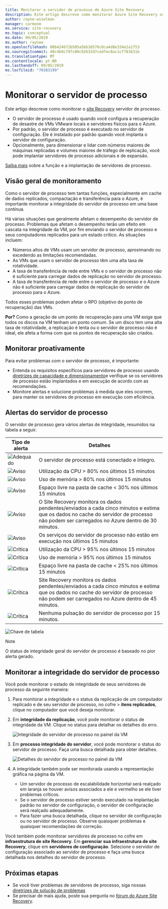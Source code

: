 ```yaml
---
title: Monitorar o servidor de processo de Azure Site Recovery
description: Este artigo descreve como monitorar Azure Site Recovery servidor de processo.
author: rayne-wiselman
manager: carmonm
ms.service: site-recovery
ms.topic: conceptual
ms.date: 09/05/2019
ms.author: raynew
ms.openlocfilehash: 00b424672b505a5bb3d576c0ca4d8e334e2a1753
ms.sourcegitcommit: 49c4b9c797c09c92632d7cedfec0ac1cf783631b
ms.translationtype: MT
ms.contentlocale: pt-BR
ms.lasthandoff: 09/05/2019
ms.locfileid: "70383199"
---
```

# <a name="monitor-the-process-server"></a>Monitorar o servidor de processo

Este artigo descreve como monitorar o [site Recovery](site-recovery-overview.md) servidor de processo.

- O servidor de processo é usado quando você configura a recuperação de desastre de VMs VMware locais e servidores físicos para o Azure.
- Por padrão, o servidor de processo é executado no servidor de configuração. Ele é instalado por padrão quando você implanta o servidor de configuração.
- Opcionalmente, para dimensionar e lidar com números maiores de máquinas replicadas e volumes maiores de tráfego de replicação, você pode implantar servidores de processo adicionais e de expansão.

[Saiba mais](vmware-physical-azure-config-process-server-overview.md) sobre a função e a implantação de servidores de processo.

## <a name="monitoring-overview"></a>Visão geral de monitoramento

Como o servidor de processo tem tantas funções, especialmente em cache de dados replicados, compactação e transferência para o Azure, é importante monitorar a integridade do servidor de processo em uma base contínua.

Há várias situações que geralmente afetam o desempenho do servidor de processo. Problemas que afetam o desempenho terão um efeito em cascata na integridade da VM, por fim enviando o servidor de processo e seus computadores replicados para um estado crítico. As situações incluem:

- Números altos de VMs usam um servidor de processo, aproximando ou excedendo as limitações recomendadas.
- As VMs que usam o servidor de processo têm uma alta taxa de rotatividade.
- A taxa de transferência de rede entre VMs e o servidor de processo não é suficiente para carregar dados de replicação no servidor de processo.
- A taxa de transferência de rede entre o servidor de processo e o Azure não é suficiente para carregar dados de replicação do servidor de processo para o Azure.

Todos esses problemas podem afetar o RPO (objetivo de ponto de recuperação) das VMs. 

**Por?** Como a geração de um ponto de recuperação para uma VM exige que todos os discos na VM tenham um ponto comum. Se um disco tem uma alta taxa de rotatividade, a replicação é lenta ou o servidor de processo não é ideal, ele afeta a forma com que os pontos de recuperação são criados.

## <a name="monitor-proactively"></a>Monitorar proativamente

Para evitar problemas com o servidor de processo, é importante:

- Entenda os requisitos específicos para servidores de processo usando [diretrizes de capacidade e dimensionamento](site-recovery-plan-capacity-vmware.md#capacity-considerations)e verifique se os servidores de processo estão implantados e em execução de acordo com as recomendações.
- Monitore alertas e solucione problemas à medida que eles ocorrem, para manter os servidores de processo em execução com eficiência.


## <a name="process-server-alerts"></a>Alertas do servidor de processo

O servidor de processo gera vários alertas de integridade, resumidos na tabela a seguir.

**Tipo de alerta** | **Detalhes**
--- | ---
![Adequado][green] | O servidor de processo está conectado e íntegro.
![Aviso][yellow] | Utilização da CPU > 80% nos últimos 15 minutos
![Aviso][yellow] | Uso de memória > 80% nos últimos 15 minutos
![Aviso][yellow] | Espaço livre na pasta de cache < 30% nos últimos 15 minutos
![Aviso][yellow] | O Site Recovery monitora os dados pendentes/enviados a cada cinco minutos e estima que os dados no cache do servidor de processo não podem ser carregados no Azure dentro de 30 minutos.
![Aviso][yellow] | Os serviços do servidor de processo não estão em execução nos últimos 15 minutos
![Crítica][red] | Utilização da CPU > 95% nos últimos 15 minutos
![Crítica][red] | Uso de memória > 95% nos últimos 15 minutos
![Crítica][red] | Espaço livre na pasta de cache < 25% nos últimos 15 minutos
![Crítica][red] | Site Recovery monitora os dados pendentes/enviados a cada cinco minutos e estima que os dados no cache do servidor de processo não podem ser carregados no Azure dentro de 45 minutos.
![Crítica][red] | Nenhuma pulsação do servidor de processo por 15 minutos.

![Chave de tabela](./media/vmware-physical-azure-monitor-process-server/table-key.png)

> [!NOTE]
> O status de integridade geral do servidor de processo é baseado no pior alerta gerado.



## <a name="monitor-process-server-health"></a>Monitorar a integridade do servidor de processo

Você pode monitorar o estado de integridade de seus servidores de processo da seguinte maneira: 

1. Para monitorar a integridade e o status da replicação de um computador replicado e de seu servidor de processo, no cofre > **itens replicados**, clique no computador que você deseja monitorar.
2. Em **integridade da replicação**, você pode monitorar o status de integridade da VM. Clique no status para detalhar os detalhes do erro.

    ![Integridade do servidor de processo no painel da VM](./media/vmware-physical-azure-monitor-process-server/vm-ps-health.png)

4. Em **processo integridade do servidor**, você pode monitorar o status do servidor de processo. Faça uma busca detalhada para obter detalhes.

    ![Detalhes do servidor de processo no painel da VM](./media/vmware-physical-azure-monitor-process-server/ps-summary.png)

5. A integridade também pode ser monitorada usando a representação gráfica na página da VM.
    - Um servidor de processo de escalabilidade horizontal será realçado em laranja se houver avisos associados a ele e vermelho se ele tiver problemas críticos. 
    - Se o servidor de processo estiver sendo executado na implantação padrão no servidor de configuração, o servidor de configuração será realçado adequadamente.
    - Para fazer uma busca detalhada, clique no servidor de configuração ou no servidor de processo. Observe quaisquer problemas e quaisquer recomendações de correção.

Você também pode monitorar servidores de processo no cofre em **infraestrutura de site Recovery**. Em **gerenciar sua infraestrutura de site Recovery**, clique em **servidores de configuração**. Selecione o servidor de configuração associado ao servidor de processo e faça uma busca detalhada nos detalhes do servidor de processo.


## <a name="next-steps"></a>Próximas etapas

- Se você tiver problemas de servidores de processo, siga nossas [diretrizes de solução de problemas](vmware-physical-azure-troubleshoot-process-server.md)
- Se precisar de mais ajuda, poste sua pergunta no [fórum do Azure Site Recovery](https://social.msdn.microsoft.com/Forums/azure/home?forum=hypervrecovmgr). 

[green]: ./media/vmware-physical-azure-monitor-process-server/green.png
[yellow]: ./media/vmware-physical-azure-monitor-process-server/yellow.png
[red]: ./media/vmware-physical-azure-monitor-process-server/red.png

